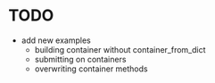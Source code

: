 TODO
=====
- add new examples
    * building container without container_from_dict
    * submitting on containers
    * overwriting container methods
